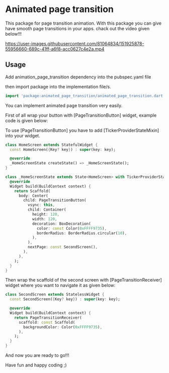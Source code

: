 # Animated page transition

This package for page transition animation. With this package you can give have smooth page transitions in your apps. chack out the video given below!!!


https://user-images.githubusercontent.com/81064834/151925878-55956660-689c-41ff-a6f8-acc0627c4e2a.mp4


## Usage

Add animation_page_transition dependency into the pubspec.yaml file

then import package into the implementation file/s.

```dart
import 'package:animated_page_transition/animated_page_transition.dart';
```

You can implement animated page transition very easily. 

First of all wrap your button with [PageTransitionButton] widget, example code is given below:

To use [PageTransitionButton] you have to add [TickerProviderStateMixin] into your widget.

```dart
class HomeScreen extends StatefulWidget {
  const HomeScreen({Key? key}) : super(key: key);

  @override
  _HomeScreenState createState() => _HomeScreenState();
}

class _HomeScreenState extends State<HomeScreen> with TickerProviderStateMixin {
  @override
  Widget build(BuildContext context) {
    return Scaffold(
      body: Center(
        child: PageTransitionButton(
          vsync: this,
          child: Container(
            height: 120,
            width: 120,
            decoration: BoxDecoration(
              color: const Color(0xFFFF9735),
              borderRadius: BorderRadius.circular(10),
            ),
          ),
          nextPage: const SecondScreen(),
        ),
      ),
    );
  }
}
```

Then wrap the scaffold of the second screen with [PageTransitionReceiver] widget where you want to navigate it as given below:

```dart
class SecondScreen extends StatelessWidget {
  const SecondScreen({Key? key}) : super(key: key);

  @override
  Widget build(BuildContext context) {
    return PageTransitionReceiver(
      scaffold: const Scaffold(
        backgroundColor: Color(0xFFFF9735),
      ),
    );
  }
}
```

And now you are ready to go!!!

Have fun and happy coding ;)
